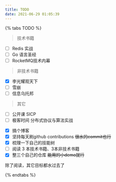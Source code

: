 ```yaml
---
title: TODO
date: 2021-06-29 01:05:39
---
```


{% tabs TODO %}
<!-- tab 阅读 -->
> 技术书籍

- [ ] Redis 实战
- [ ] Go 语言圣经
- [ ] RocketMQ技术内幕

> 非技术书籍

- [x] 李光耀观天下
- [ ] 雪崩
- [ ] 信息乌托邦

> 其它
- [ ] 公开课 SICP
- [ ] 极客时间 分布式协议与算法实战

<!-- endtab -->


<!-- tab 2021 计划 -->
- [x] 搞个博客
- [x] 坚持每天刷github contributions  ~~很水的commit也行~~
- [x] 梳理一下自己的技能树
- [ ] 阅读 3 本技术书籍、3本非技术书籍
- [x] 整三个自己的仓库 ~~能用的小demo就行~~

除了阅读，其它目标都水过去了
<!-- endtab -->

<!-- tab 2022 计划 -->

<!-- endtab -->

<!-- tab 其它 -->

<!-- endtab -->
{% endtabs %}

